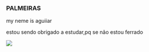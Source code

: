 ### PALMEIRAS 

my neme is aguiiar 

estou sendo obrigado a estudar,pq se não estou ferrado 

![](https://tenor.com/pt-BR/view/luan-palmeiras-kick-gif-10455717)
